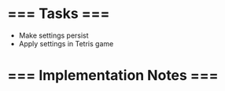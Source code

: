 # === Tasks ===
* Make settings persist
* Apply settings in Tetris game

# === Implementation Notes ===


